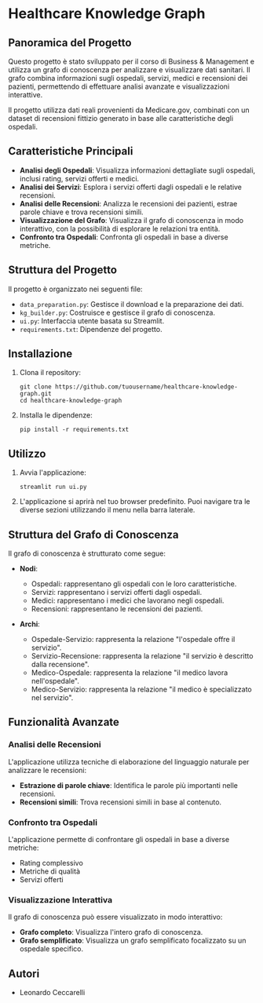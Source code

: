 # Healthcare Knowledge Graph

## Panoramica del Progetto

Questo progetto è stato sviluppato per il corso di Business & Management e utilizza un grafo di conoscenza per analizzare e visualizzare dati sanitari. Il grafo combina informazioni sugli ospedali, servizi, medici e recensioni dei pazienti, permettendo di effettuare analisi avanzate e visualizzazioni interattive.

Il progetto utilizza dati reali provenienti da Medicare.gov, combinati con un dataset di recensioni fittizio generato in base alle caratteristiche degli ospedali.

## Caratteristiche Principali

- **Analisi degli Ospedali**: Visualizza informazioni dettagliate sugli ospedali, inclusi rating, servizi offerti e medici.
- **Analisi dei Servizi**: Esplora i servizi offerti dagli ospedali e le relative recensioni.
- **Analisi delle Recensioni**: Analizza le recensioni dei pazienti, estrae parole chiave e trova recensioni simili.
- **Visualizzazione del Grafo**: Visualizza il grafo di conoscenza in modo interattivo, con la possibilità di esplorare le relazioni tra entità.
- **Confronto tra Ospedali**: Confronta gli ospedali in base a diverse metriche.

## Struttura del Progetto

Il progetto è organizzato nei seguenti file:

- `data_preparation.py`: Gestisce il download e la preparazione dei dati.
- `kg_builder.py`: Costruisce e gestisce il grafo di conoscenza.
- `ui.py`: Interfaccia utente basata su Streamlit.
- `requirements.txt`: Dipendenze del progetto.

## Installazione

1. Clona il repository:
   ```
   git clone https://github.com/tuousername/healthcare-knowledge-graph.git
   cd healthcare-knowledge-graph
   ```

2. Installa le dipendenze:
   ```
   pip install -r requirements.txt
   ```

## Utilizzo

1. Avvia l'applicazione:
   ```
   streamlit run ui.py
   ```

2. L'applicazione si aprirà nel tuo browser predefinito. Puoi navigare tra le diverse sezioni utilizzando il menu nella barra laterale.

## Struttura del Grafo di Conoscenza

Il grafo di conoscenza è strutturato come segue:

- **Nodi**:
  - Ospedali: rappresentano gli ospedali con le loro caratteristiche.
  - Servizi: rappresentano i servizi offerti dagli ospedali.
  - Medici: rappresentano i medici che lavorano negli ospedali.
  - Recensioni: rappresentano le recensioni dei pazienti.

- **Archi**:
  - Ospedale-Servizio: rappresenta la relazione "l'ospedale offre il servizio".
  - Servizio-Recensione: rappresenta la relazione "il servizio è descritto dalla recensione".
  - Medico-Ospedale: rappresenta la relazione "il medico lavora nell'ospedale".
  - Medico-Servizio: rappresenta la relazione "il medico è specializzato nel servizio".

## Funzionalità Avanzate

### Analisi delle Recensioni

L'applicazione utilizza tecniche di elaborazione del linguaggio naturale per analizzare le recensioni:

- **Estrazione di parole chiave**: Identifica le parole più importanti nelle recensioni.
- **Recensioni simili**: Trova recensioni simili in base al contenuto.

### Confronto tra Ospedali

L'applicazione permette di confrontare gli ospedali in base a diverse metriche:

- Rating complessivo
- Metriche di qualità
- Servizi offerti

### Visualizzazione Interattiva

Il grafo di conoscenza può essere visualizzato in modo interattivo:

- **Grafo completo**: Visualizza l'intero grafo di conoscenza.
- **Grafo semplificato**: Visualizza un grafo semplificato focalizzato su un ospedale specifico.


## Autori

- Leonardo Ceccarelli
